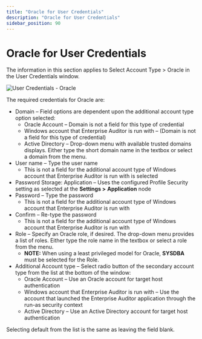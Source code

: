 ```yaml
---
title: "Oracle for User Credentials"
description: "Oracle for User Credentials"
sidebar_position: 90
---
```


# Oracle for User Credentials

The information in this section applies to Select Account Type > Oracle in the User Credentials
window.

![User Credentials - Oracle](/images/accessanalyzer/11.6/admin/settings/connection/profile/oracle.webp)

The required credentials for Oracle are:

- Domain – Field options are dependent upon the additional account type option selected:
    - Oracle Account – Domain is not a field for this type of credential
    - Windows account that Enterprise Auditor is run with – (Domain is not a field for this type of
      credential)
    - Active Directory – Drop-down menu with available trusted domains displays. Either type the
      short domain name in the textbox or select a domain from the menu.
- User name – Type the user name
    - This is not a field for the additional account type of Windows account that Enterprise Auditor
      is run with is selected
- Password Storage: Application – Uses the configured Profile Security setting as selected at the
  **Settings >** **Application** node
- Password – Type the password
    - This is not a field for the additional account type of Windows account that Enterprise Auditor
      is run with
- Confirm – Re-type the password
    - This is not a field for the additional account type of Windows account that Enterprise Auditor
      is run with
- Role – Specify an Oracle role, if desired. The drop-down menu provides a list of roles. Either
  type the role name in the textbox or select a role from the menu.
    - **NOTE:** When using a least privileged model for Oracle, **SYSDBA** must be selected for the
      Role.
- Additional Account type – Select radio button of the secondary account type from the list at the
  bottom of the window:
    - Oracle Account – Use an Oracle account for target host authentication
    - Windows account that Enterprise Auditor is run with – Use the account that launched the
      Enterprise Auditor application through the run-as security context
    - Active Directory – Use an Active Directory account for target host authentication

Selecting default from the list is the same as leaving the field blank.
